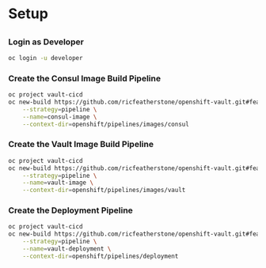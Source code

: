 # Setup

## 


### Login as Developer

```bash
oc login -u developer
```

### Create the Consul Image Build Pipeline

```bash
oc project vault-cicd
oc new-build https://github.com/ricfeatherstone/openshift-vault.git#feature/create-rhel-containers \
    --strategy=pipeline \
    --name=consul-image \
    --context-dir=openshift/pipelines/images/consul
```

### Create the Vault Image Build Pipeline

```bash
oc project vault-cicd
oc new-build https://github.com/ricfeatherstone/openshift-vault.git#feature/create-rhel-containers \
    --strategy=pipeline \
    --name=vault-image \
    --context-dir=openshift/pipelines/images/vault
```

### Create the Deployment Pipeline

```bash
oc project vault-cicd
oc new-build https://github.com/ricfeatherstone/openshift-vault.git#feature/create-rhel-containers \
    --strategy=pipeline \
    --name=vault-deployment \
    --context-dir=openshift/pipelines/deployment
```





